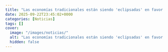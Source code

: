 ```yaml
---
title: "Las economías tradicionales están siendo 'eclipsadas' en favor de internet"
date: 2025-09-22T23:45:02+0000
categories: [Noticias]
tags: []
cover:
  image: "/images/noticias/"
  alt: "Las economías tradicionales están siendo 'eclipsadas' en favor de internet"
  hidden: false
---
```



